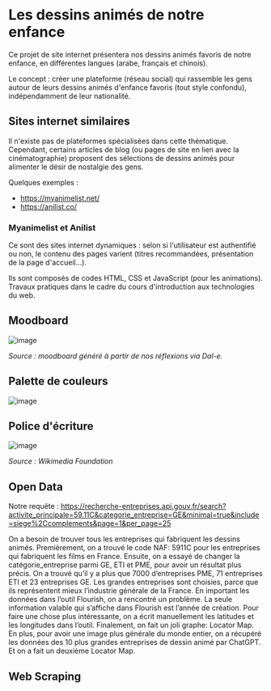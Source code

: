 # **Les dessins animés de notre enfance**

Ce projet de site internet présentera nos dessins animés favoris de notre enfance, en différentes langues (arabe, français et chinois). 

Le concept : créer une plateforme (réseau social) qui rassemble les gens autour de leurs dessins animés d'enfance favoris (tout style confondu), indépendamment de leur nationalité.

## **Sites internet similaires**

Il n'existe pas de plateformes spécialisées dans cette thématique. Cependant, certains articles de blog (ou pages de site en lien avec la cinématographie) proposent des sélections de dessins animés pour alimenter le désir de nostalgie des gens.

Quelques exemples :
- https://myanimelist.net/
- https://anilist.co/

### Myanimelist et Anilist

Ce sont des sites internet dynamiques : selon si l'utilisateur est authentifié ou non, le contenu des pages varient (titres recommandées, présentation de la page d'accueil...).

Ils sont composés de codes HTML, CSS et JavaScript (pour les animations).
Travaux pratiques dans le cadre du cours d'introduction aux technologies du web.

## Moodboard
![image](https://github.com/user-attachments/assets/ec1ec72d-056f-495c-aca8-9a410bff8d16)

_Source : moodboard généré à partir de nos réflexions via Dal-e._

## Palette de couleurs

![image](https://github.com/user-attachments/assets/d2573aca-1d5a-46f3-b1ec-8409b439be47)

## Police d'écriture

![image](https://github.com/user-attachments/assets/1c5d4363-9635-46e1-bee2-8fb1abc1722b)

_Source : Wikimedia Foundation_

## Open Data

Notre requête : https://recherche-entreprises.api.gouv.fr/search?activite_principale=59.11C&categorie_entreprise=GE&minimal=true&include=siege%2Ccomplements&page=1&per_page=25

On a besoin de trouver tous les entreprises qui fabriquent les dessins animés. 
Premièrement, on a trouvé le code NAF: 5911C pour les entreprises qui fabriquent les films en France.
Ensuite, on a essayé de changer la catégorie_entreprise parmi GE, ETI et PME, pour avoir un résultat plus précis. On a trouvé qu’il y a plus que 7000 d’entreprises PME, 71 entreprises ETI et 23 entreprises GE. Les grandes entreprises sont choisies, parce que ils représentent mieux l’industrie générale de la France. 
En important les données dans l’outil Flourish, on a rencontré un problème. La seule information valable qui s’affiche dans Flourish est l’année de création. Pour faire une chose plus intéressante, on a écrit manuellement les latitudes et les longitudes dans l’outil. 
Finalement, on fait un joli graphe: Locator Map. 
En plus, pour avoir une image plus générale du monde entier, on a récupéré les données des 10 plus grandes entreprises de dessin animé par ChatGPT. Et on a fait un deuxième Locator Map.

## Web Scraping